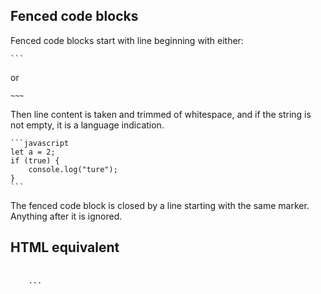 ## Fenced code blocks

Fenced code blocks start with line beginning with either:

    ```

or

    ~~~

Then line content is taken and trimmed of whitespace, and if the string is not empty, it is a language indication.

    ```javascript
    let a = 2;
    if (true) {
        console.log("ture");
    }
    ```

The fenced code block is closed by a line starting with the same marker. Anything after it is ignored.

## HTML equivalent

<pre>
    <code>
    ...
    </code>
</pre>
